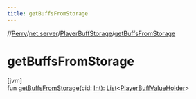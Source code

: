 ```yaml
---
title: getBuffsFromStorage
---
```

//[Perry](../../../index.html)/[net.server](../index.html)/[PlayerBuffStorage](index.html)/[getBuffsFromStorage](get-buffs-from-storage.html)



# getBuffsFromStorage



[jvm]\
fun [getBuffsFromStorage](get-buffs-from-storage.html)(cid: [Int](https://kotlinlang.org/api/latest/jvm/stdlib/kotlin/-int/index.html)): [List](https://kotlinlang.org/api/latest/jvm/stdlib/kotlin.collections/-list/index.html)&lt;[PlayerBuffValueHolder](../-player-buff-value-holder/index.html)&gt;




